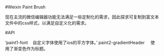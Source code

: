 #Weixin Paint Brush

现在主流的微信编辑器功能无法满足一些定制化的需求，因此探求可复制到富文本文件中的css样式，以满足自定义化的需求。

#API

‘paint1-font    自定义字体使用了ios的平方字体。’
paint2-gradientHeader     使用了渐变色作为标题。
